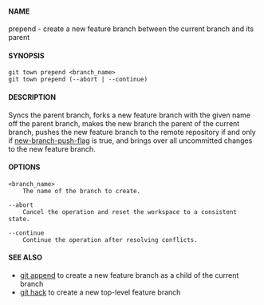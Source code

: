 #### NAME

prepend - create a new feature branch between the current branch and its parent

#### SYNOPSIS

```
git town prepend <branch_name>
git town prepend (--abort | --continue)
```

#### DESCRIPTION

Syncs the parent branch,
forks a new feature branch with the given name off the parent branch,
makes the new branch the parent of the current branch,
pushes the new feature branch to the remote repository
if and only if [new-branch-push-flag](./new-branch-push-flag.md) is true,
and brings over all uncommitted changes to the new feature branch.

#### OPTIONS

```
<branch_name>
    The name of the branch to create.

--abort
    Cancel the operation and reset the workspace to a consistent state.

--continue
    Continue the operation after resolving conflicts.
```

#### SEE ALSO

* [git append](append.md) to create a new feature branch as a child of the current branch
* [git hack](hack.md) to create a new top-level feature branch
